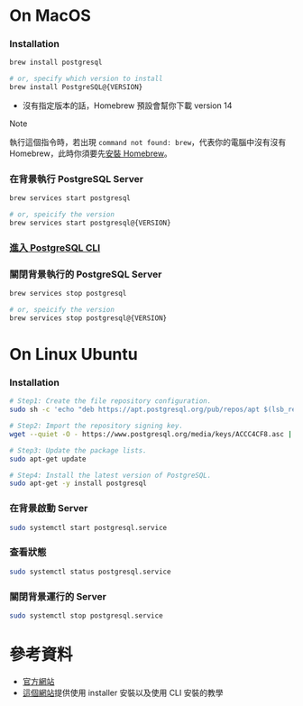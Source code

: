 # On MacOS

### Installation

```bash
brew install postgresql

# or, specify which version to install
brew install PostgreSQL@{VERSION}
```

- 沒有指定版本的話，Homebrew 預設會幫你下載 version 14

>[!Note]
>執行這個指令時，若出現 `command not found: brew`，代表你的電腦中沒有沒有 Homebrew，此時你須要先[安裝 Homebrew](</Tools/Mac/Homebrew.md#安裝>)。

### 在背景執行 PostgreSQL Server

```bash
brew services start postgresql

# or, speicify the version
brew services start postgresql@{VERSION}
```

### [進入 PostgreSQL CLI](</Database/PostgreSQL/2 - psql.md#進入 psql>)

### 關閉背景執行的 PostgreSQL Server

```bash
brew services stop postgresql

# or, speicify the version
brew services stop postgresql@{VERSION}
```

# On Linux Ubuntu

### Installation

```bash
# Step1: Create the file repository configuration.
sudo sh -c 'echo "deb https://apt.postgresql.org/pub/repos/apt $(lsb_release -cs)-pgdg main" > /etc/apt/sources.list.d/pgdg.list'

# Step2: Import the repository signing key.
wget --quiet -O - https://www.postgresql.org/media/keys/ACCC4CF8.asc | sudo apt-key add -

# Step3: Update the package lists.
sudo apt-get update

# Step4: Install the latest version of PostgreSQL.
sudo apt-get -y install postgresql
```

### 在背景啟動 Server

```bash
sudo systemctl start postgresql.service
```

### 查看狀態

```bash
sudo systemctl status postgresql.service
```

### 關閉背景運行的 Server

```bash
sudo systemctl stop postgresql.service
```

# 參考資料

- [官方網站](https://www.postgresql.org/download/linux/ubuntu/)
- [這個網站](https://adamtheautomator.com/install-postgresql-on-mac/)提供使用 installer 安裝以及使用 CLI 安裝的教學
